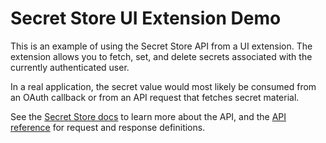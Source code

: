 # Secret Store UI Extension Demo

This is an example of using the Secret Store API from a UI extension. The extension allows you to fetch, set, and delete secrets associated with the currently authenticated user.

In a real application, the secret value would most likely be consumed from an OAuth callback or from an API request that fetches secret material.

See the [Secret Store docs](https://stripe.com/docs/stripe-apps/store-auth-data-custom-objects) to learn more about the API, and the [API reference](https://stripe.com/docs/api/secret_management) for request and response definitions.